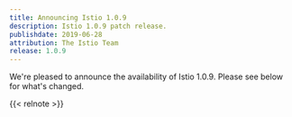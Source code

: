 ```yaml
---
title: Announcing Istio 1.0.9
description: Istio 1.0.9 patch release.
publishdate: 2019-06-28
attribution: The Istio Team
release: 1.0.9
---
```


We're pleased to announce the availability of Istio 1.0.9. Please see below for what's changed.

{{< relnote >}}
